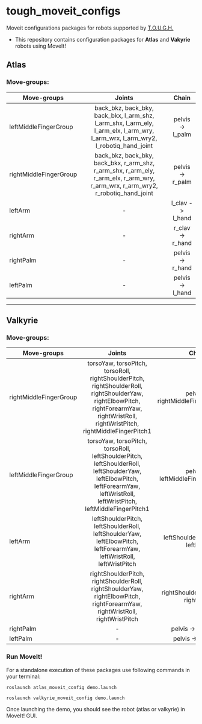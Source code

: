 # tough_moveit_configs
Moveit configurations packages for robots supported by [T.O.U.G.H.](https://github.com/WPI-Humanoid-Research-Lab/tough)

* This repository contains configuration packages for **Atlas** and **Vakyrie** robots using MoveIt!


## Atlas
### Move-groups: 
| Move-groups   | Joints        | Chain           |
| ------------- |:-------------:| :--------------:|
| leftMiddleFingerGroup     | back_bkz, back_bky, back_bkx, l_arm_shz, l_arm_shx, l_arm_ely, l_arm_elx, l_arm_wry, l_arm_wrx, l_arm_wry2, l_robotiq_hand_joint| pelvis -> l_palm|
| rightMiddleFingerGroup    | back_bkz, back_bky, back_bkx, r_arm_shz, r_arm_shx, r_arm_ely, r_arm_elx, r_arm_wry, r_arm_wrx, r_arm_wry2, r_robotiq_hand_joint| pelvis -> r_palm|
|  leftArm      |     -          | l_clav -> l_hand|
| rightArm      |     -          | r_clav -> r_hand|
| rightPalm     |     -          | pelvis -> r_hand|
| leftPalm      |     -          | pelvis -> l_hand|


___
## Valkyrie
### Move-groups:
| Move-groups   | Joints        | Chain           |
| ------------- |:-------------:| :--------------:|
| rightMiddleFingerGroup | torsoYaw, torsoPitch, torsoRoll, rightShoulderPitch, rightShoulderRoll, rightShoulderYaw, rightElbowPitch, rightForearmYaw, rightWristRoll, rightWristPitch, rightMiddleFingerPitch1 | pelvis -> rightMiddleFingerPitch1Link  |
| leftMiddleFingerGroup  | torsoYaw, torsoPitch, torsoRoll, leftShoulderPitch, leftShoulderRoll, leftShoulderYaw, leftElbowPitch, leftForearmYaw, leftWristRoll, leftWristPitch, leftMiddleFingerPitch1 | pelvis -> leftMiddleFingerPitch1Link  |
| leftArm                | leftShoulderPitch, leftShoulderRoll, leftShoulderYaw, leftElbowPitch, leftForearmYaw, leftWristRoll, leftWristPitch | leftShoulderPitchLink -> leftPalm |
| rightArm               | rightShoulderPitch, rightShoulderRoll, rightShoulderYaw, rightElbowPitch, rightForearmYaw, rightWristRoll, rightWristPitch  | rightShoulderPitchLink -> rightPalm |
| rightPalm              | -  | pelvis -> rightPalm |
| leftPalm               | -  | pelvis -> leftPalm  |

### Run MoveIt!
For a standalone execution of these packages use following commands in your terminal:
``` 
roslaunch atlas_moveit_config demo.launch
```
```
roslaunch valkyrie_moveit_config demo.launch 
```
Once launching the demo, you should see the robot (atlas or valkyrie) in MoveIt! GUI. 
